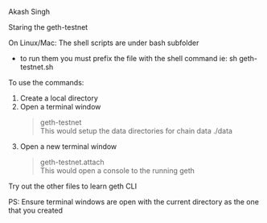 Akash Singh

Staring the geth-testnet


On Linux/Mac: The shell scripts are under bash subfolder
- to run them you must prefix the file with the shell command ie:  sh geth-testnet.sh
              
   
To use the commands:   
   
1. Create a local directory  
2. Open a terminal window   
   > geth-testnet   
   This would setup the data directories for chain data ./data   
3. Open a new terminal window   
   > geth-testnet.attach   
   This would open a console to the running geth   
   
Try out the other files to learn geth CLI   

PS: Ensure terminal windows are open with the current directory as the one that you created

